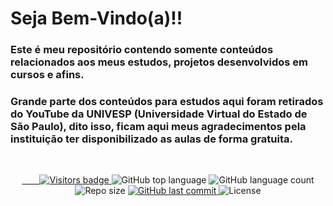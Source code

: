 # Seja Bem-Vindo(a)!!

### Este é meu repositório contendo somente conteúdos relacionados aos meus estudos, projetos desenvolvidos em cursos e afins.
### Grande parte dos conteúdos para estudos aqui foram retirados do YouTube da UNIVESP (Universidade Virtual do Estado de São Paulo), dito isso, ficam aqui meus agradecimentos pela instituição ter disponibilizado as aulas de forma gratuita. 

<br/>

<p align="center">
  <a href="https://badges.pufler.dev">
    <img src="https://badges.pufler.dev/visits/cacaiol/Estudos" alt="Visitors badge" />
  </a>
  
  <img alt="GitHub top language" src="https://img.shields.io/github/languages/top/cacaiol/Estudos?style=flat-square">

  <img alt="GitHub language count" src="https://img.shields.io/github/languages/count/cacaiol/Estudos?style=flat-square">

  <img alt="Repo size" src="https://img.shields.io/github/repo-size/cacaiol/Estudos?style=flat-square">

  <a href="https://github.com/cacaiol/Estudos/commits/master">
    <img alt="GitHub last commit" src="https://img.shields.io/github/last-commit/cacaiol/Estudos?style=flat-square">
  </a>

  <img alt="License" src="https://img.shields.io/github/license/cacaiol/Estudos?style=flat-square">
</p>
<br/>


 
